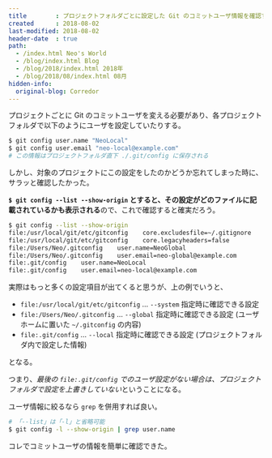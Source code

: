 ```yaml
---
title        : プロジェクトフォルダごとに設定した Git のコミットユーザ情報を確認する
created      : 2018-08-02
last-modified: 2018-08-02
header-date  : true
path:
  - /index.html Neo's World
  - /blog/index.html Blog
  - /blog/2018/index.html 2018年
  - /blog/2018/08/index.html 08月
hidden-info:
  original-blog: Corredor
---
```


プロジェクトごとに Git のコミットユーザを変える必要があり、各プロジェクトフォルダで以下のようにユーザを設定していたりする。

```bash
$ git config user.name "NeoLocal"
$ git config user.email "neo-local@example.com"
# この情報はプロジェクトフォルダ直下 ./.git/config に保存される
```

しかし、対象のプロジェクトにこの設定をしたのかどうか忘れてしまった時に、サラッと確認したかった。

**`$ git config --list --show-origin` とすると、その設定がどのファイルに記載されているかも表示される**ので、これで確認すると確実だろう。

```bash
$ git config --list --show-origin
file:/usr/local/git/etc/gitconfig    core.excludesfile=~/.gitignore
file:/usr/local/git/etc/gitconfig    core.legacyheaders=false
file:/Users/Neo/.gitconfig    user.name=NeoGlobal
file:/Users/Neo/.gitconfig    user.email=neo-global@example.com
file:.git/config    user.name=NeoLocal
file:.git/config    user.email=neo-local@example.com
```

実際はもっと多くの設定項目が出てくると思うが、上の例でいうと、

- `file:/usr/local/git/etc/gitconfig` … `--system` 指定時に確認できる設定
- `file:/Users/Neo/.gitconfig` … `--global` 指定時に確認できる設定 (ユーザホームに置いた `~/.gitconfig` の内容)
- `file:.git/config` … `--local` 指定時に確認できる設定 (プロジェクトフォルダ内で設定した情報)

となる。

つまり、*最後の `file:.git/config` でのユーザ設定がない場合は、プロジェクトフォルダで設定を上書きしていない*ということになる。

ユーザ情報に絞るなら `grep` を併用すれば良い。

```bash
# 「--list」は「-l」と省略可能
$ git config -l --show-origin | grep user.name
```

コレでコミットユーザの情報を簡単に確認できた。
